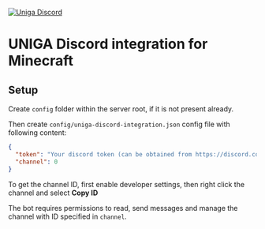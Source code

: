 [![Uniga Discord](https://discord.com/api/guilds/713445444146954290/embed.png?style=banner2)](https://discord.gg/BpuFRRB)

# UNIGA Discord integration for Minecraft

## Setup

Create `config` folder within the server root, if it is not present already.

Then create `config/uniga-discord-integration.json` config file with following content:
```json
{
  "token": "Your discord token (can be obtained from https://discord.com/developers/applications)",
  "channel": 0
}
```

To get the channel ID, first enable developer settings, then right click the channel and select **Copy ID**

The bot requires permissions to read, send messages and manage the channel with ID specified in `channel`.
